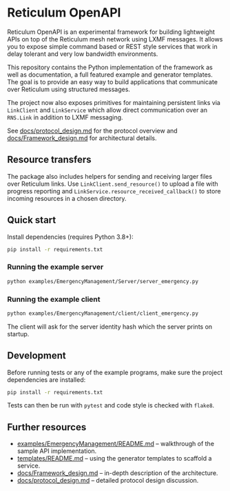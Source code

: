 # Reticulum OpenAPI

Reticulum OpenAPI is an experimental framework for building lightweight APIs on top of the Reticulum mesh network using LXMF messages. It allows you to expose simple command based or REST style services that work in delay tolerant and very low bandwidth environments.

This repository contains the Python implementation of the framework as well as documentation, a full featured example and generator templates. The goal is to provide an easy way to build applications that communicate over Reticulum using structured messages.

The project now also exposes primitives for maintaining persistent links via
``LinkClient`` and ``LinkService`` which allow direct communication over an
``RNS.Link`` in addition to LXMF messaging.

See [docs/protocol_design.md](docs/protocol_design.md) for the protocol overview and [docs/Framework_design.md](docs/Framework_design.md) for architectural details.

## Resource transfers

The package also includes helpers for sending and receiving larger files over Reticulum links. Use
`LinkClient.send_resource()` to upload a file with progress reporting and
`LinkService.resource_received_callback()` to store incoming resources in a chosen directory.

## Quick start

Install dependencies (requires Python 3.8+):

```bash
pip install -r requirements.txt
```

### Running the example server

```bash
python examples/EmergencyManagement/Server/server_emergency.py
```

### Running the example client

```bash
python examples/EmergencyManagement/client/client_emergency.py
```

The client will ask for the server identity hash which the server prints on startup.

## Development

Before running tests or any of the example programs, make sure the project
dependencies are installed:

```bash
pip install -r requirements.txt
```

Tests can then be run with `pytest` and code style is checked with `flake8`.

## Further resources

- [examples/EmergencyManagement/README.md](examples/EmergencyManagement/README.md) – walkthrough of the sample API implementation.
- [templates/README.md](templates/README.md) – using the generator templates to scaffold a service.
- [docs/Framework_design.md](docs/Framework_design.md) – in-depth description of the architecture.
- [docs/protocol_design.md](docs/protocol_design.md) – detailed protocol design discussion.
